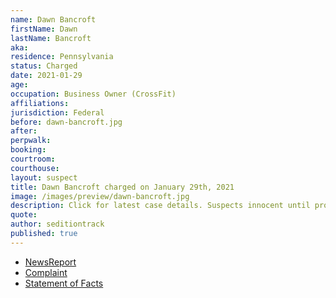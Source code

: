 ```yaml
---
name: Dawn Bancroft
firstName: Dawn
lastName: Bancroft
aka:
residence: Pennsylvania
status: Charged
date: 2021-01-29
age:
occupation: Business Owner (CrossFit)
affiliations:
jurisdiction: Federal
before: dawn-bancroft.jpg
after:
perpwalk:
booking:
courtroom:
courthouse:
layout: suspect
title: Dawn Bancroft charged on January 29th, 2021
image: /images/preview/dawn-bancroft.jpg
description: Click for latest case details. Suspects innocent until proven guilty.
quote:
author: seditiontrack
published: true
---
```


- [NewsReport](https://www.mcall.com/news/police/mc-nws-pennsylvania-women-charged-in-capitol-siege-20210130-zsgjdrfdibgpboyuatcphtlaxq-story.html)
- [Complaint](https://www.justice.gov/opa/page/file/1362581/download)
- [Statement of Facts](https://www.justice.gov/opa/page/file/1362581/download)
